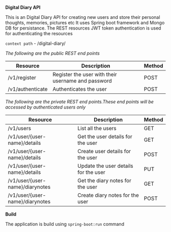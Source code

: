 **Digital Diary API**

This is an Digital Diary API for creating new users and store their personal thoughts, memories, pictures etc
It uses Spring boot framework and Mongo DB for persistance. The REST resources JWT token authentication is used for authenticating the resources

`context path` - /digital-diary/

*The following are the public REST end points*

| Resource | Description | Method |
| ----------- | ----------- | ----------- |
| /v1/register | Register the user with their username and password | POST |
| /v1/authenticate | Authenticates the user | POST |

*The following are the private REST end points.These end points will be accessed by 
authenticated users only*

| Resource | Description | Method |
| ----------- | ----------- | ----------- |
| /v1/users | List all the users | GET |
| /v1/user/{user-name}/details | Get the user details for the user| GET |
| /v1/user/{user-name}/details | Create user details for the user | POST |
| /v1/user/{user-name}/details | Update the  user details for the user | PUT |
| /v1/user/{user-name}/diarynotes | Get the diary notes for the user| GET |
| /v1/user/{user-name}/diarynotes | Create diary notes for the user | POST |

**Build**

The application is build using `spring-boot:run` command
